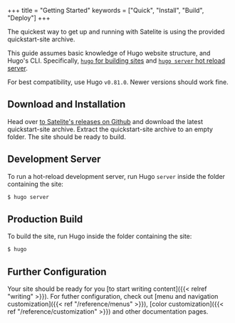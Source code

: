 +++
title = "Getting Started"
keywords = ["Quick", "Install", "Build", "Deploy"]
+++

The quickest way to get up and running with Satelite is using the provided
quickstart-site archive.

This guide assumes basic knowledge of Hugo website structure, and Hugo's CLI.
Specifically, [`hugo` for building sites](https://gohugo.io/commands/hugo/)
and [`hugo server` hot reload server](https://gohugo.io/commands/hugo_server/).

For best compatibility, use Hugo `v0.81.0`. Newer versions should work fine.

## Download and Installation

Head over [to Satelite's releases on Github](https://github.com/LKummer/Satelite/releases)
and download the latest quickstart-site archive.
Extract the quickstart-site archive to an empty folder.
The site should be ready to build.

## Development Server

To run a hot-reload development server, run Hugo `server` inside the folder
containing the site:

```s
$ hugo server
```

## Production Build

To build the site, run Hugo inside the folder containing the site:

```s
$ hugo
```

## Further Configuration

Your site should be ready for you [to start writing content]({{< relref "writing" >}}).
For futher configuration, check out [menu and navigation customization]({{< ref "/reference/menus" >}}),
[color customization]({{< ref "/reference/customization" >}}) and other documentation pages.
